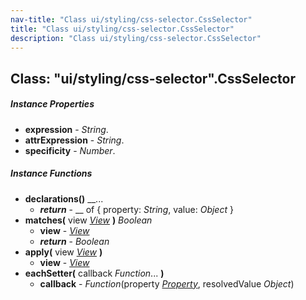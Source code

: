```yaml
---
nav-title: "Class ui/styling/css-selector.CssSelector"
title: "Class ui/styling/css-selector.CssSelector"
description: "Class ui/styling/css-selector.CssSelector"
---
```

## Class: "ui/styling/css-selector".CssSelector

##### Instance Properties
 - **expression** - _String_.
 - **attrExpression** - _String_.
 - **specificity** - _Number_.

##### Instance Functions
 - **declarations()** __...
   - _**return**_ - __ of { property: _String_, value: _Object_ }
 - **matches(** view [_View_](../../../ui/core/view/View.md) **)** _Boolean_
   - **view** - [_View_](../../../ui/core/view/View.md)
   - _**return**_ - _Boolean_
 - **apply(** view [_View_](../../../ui/core/view/View.md) **)**
   - **view** - [_View_](../../../ui/core/view/View.md)
 - **eachSetter(** callback _Function_... **)**
   - **callback** - _Function_(property [_Property_](../../../ui/styling/style-property/Property.md), resolvedValue _Object_)